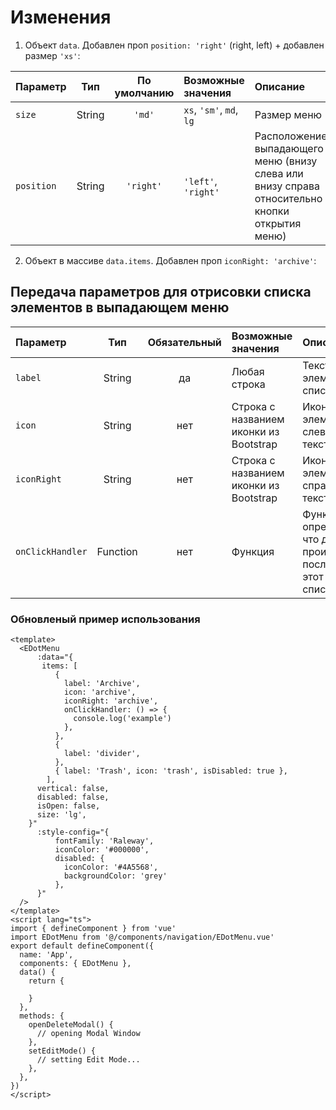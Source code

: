 # Изменения
1. Объект `data`. Добавлен проп `position: 'right'` (right, left) + добавлен размер `'xs'`:

| Параметр	  |  Тип	  | По умолчанию	 | Возможные значения       | Описание                                                                                       |
|:-----------|:------:|:-------------:|:-------------------------|:-----------------------------------------------------------------------------------------------|
| `size`     | String |    `'md'`     | `xs`, `'sm'`, `md`, `lg` | Размер меню                                                                                    |
| `position` | String |   `'right'`   | `'left'`, `'right'`      | Расположение выпадающего меню (внизу слева или внизу справа относительно кнопки открытия меню) |

2. Объект в массиве `data.items`. Добавлен проп `iconRight: 'archive'`: 

## Передача параметров для отрисовки списка элементов в выпадающем меню

| Параметр	         |    Тип    | Обязательный | Возможные значения	                     | Описание                                                                      |
|:------------------|:---------:|:------------:|:----------------------------------------|:------------------------------------------------------------------------------|
| `label`           |  String   |      да      | Любая строка                            | Текст элемента списка                                                         | 
| `icon`            |  String   |    нет 	     | Строка с названием иконки из Bootstrap  | Иконка элемента слева от текста                                               |
| `iconRight`       |  String   |    нет 	     | Строка с названием иконки из Bootstrap  | Иконка элемента справа от текста                                              |
| `onClickHandler`	 | Function	 |     нет      | Функция	                                | Функция, определяющая что должно проийзоти после клика на этот элемент списка |



### Обновленый пример использования 
````vue
<template>
  <EDotMenu
      :data="{
       items: [
          {
            label: 'Archive',
            icon: 'archive',
            iconRight: 'archive',
            onClickHandler: () => {
              console.log('example')
            },
          },
          {
            label: 'divider',
          },
          { label: 'Trash', icon: 'trash', isDisabled: true },
        ],
      vertical: false,
      disabled: false,
      isOpen: false,
      size: 'lg',
    }"
      :style-config="{
          fontFamily: 'Raleway',
          iconColor: '#000000',
          disabled: {
            iconColor: '#4A5568',
            backgroundColor: 'grey'
          },
      }"
  />
</template>
<script lang="ts">
import { defineComponent } from 'vue'
import EDotMenu from '@/components/navigation/EDotMenu.vue'
export default defineComponent({
  name: 'App',
  components: { EDotMenu },
  data() {
    return {

    }
  },
  methods: {
    openDeleteModal() {
      // opening Modal Window
    },
    setEditMode() {
      // setting Edit Mode...
    },
  },
})
</script>
````


